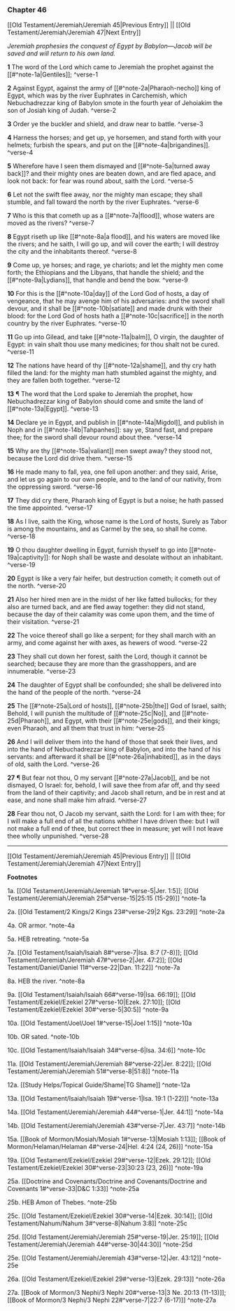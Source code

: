 ### Chapter 46

[[Old Testament/Jeremiah/Jeremiah 45|Previous Entry]]  ||  [[Old Testament/Jeremiah/Jeremiah 47|Next Entry]]

*Jeremiah prophesies the conquest of Egypt by Babylon—Jacob will be saved and will return to his own land.*

**1**  The word of the Lord which came to Jeremiah the prophet against the [[#^note-1a|Gentiles]]; ^verse-1

**2**  Against Egypt, against the army of [[#^note-2a|Pharaoh-necho]] king of Egypt, which was by the river Euphrates in Carchemish, which Nebuchadrezzar king of Babylon smote in the fourth year of Jehoiakim the son of Josiah king of Judah. ^verse-2

**3**  Order ye the buckler and shield, and draw near to battle. ^verse-3

**4**  Harness the horses; and get up, ye horsemen, and stand forth with your helmets; furbish the spears, and put on the [[#^note-4a|brigandines]]. ^verse-4

**5**  Wherefore have I seen them dismayed and [[#^note-5a|turned away back]]? and their mighty ones are beaten down, and are fled apace, and look not back: for fear was round about, saith the Lord. ^verse-5

**6**  Let not the swift flee away, nor the mighty man escape; they shall stumble, and fall toward the north by the river Euphrates. ^verse-6

**7**  Who is this that cometh up as a [[#^note-7a|flood]], whose waters are moved as the rivers? ^verse-7

**8**  Egypt riseth up like [[#^note-8a|a flood]], and his waters are moved like the rivers; and he saith, I will go up, and will cover the earth; I will destroy the city and the inhabitants thereof. ^verse-8

**9**  Come up, ye horses; and rage, ye chariots; and let the mighty men come forth; the Ethiopians and the Libyans, that handle the shield; and the [[#^note-9a|Lydians]], that handle and bend the bow. ^verse-9

**10**  For this is the [[#^note-10a|day]] of the Lord God of hosts, a day of vengeance, that he may avenge him of his adversaries: and the sword shall devour, and it shall be [[#^note-10b|satiate]] and made drunk with their blood: for the Lord God of hosts hath a [[#^note-10c|sacrifice]] in the north country by the river Euphrates. ^verse-10

**11**  Go up into Gilead, and take [[#^note-11a|balm]], O virgin, the daughter of Egypt: in vain shalt thou use many medicines; for thou shalt not be cured. ^verse-11

**12**  The nations have heard of thy [[#^note-12a|shame]], and thy cry hath filled the land: for the mighty man hath stumbled against the mighty, and they are fallen both together. ^verse-12

**13**  ¶ The word that the Lord spake to Jeremiah the prophet, how Nebuchadrezzar king of Babylon should come and smite the land of [[#^note-13a|Egypt]]. ^verse-13

**14**  Declare ye in Egypt, and publish in [[#^note-14a|Migdol]], and publish in Noph and in [[#^note-14b|Tahpanhes]]: say ye, Stand fast, and prepare thee; for the sword shall devour round about thee. ^verse-14

**15**  Why are thy [[#^note-15a|valiant]] men swept away? they stood not, because the Lord did drive them. ^verse-15

**16**  He made many to fall, yea, one fell upon another: and they said, Arise, and let us go again to our own people, and to the land of our nativity, from the oppressing sword. ^verse-16

**17**  They did cry there, Pharaoh king of Egypt is but a noise; he hath passed the time appointed. ^verse-17

**18**  As I live, saith the King, whose name is the Lord of hosts, Surely as Tabor is among the mountains, and as Carmel by the sea, so shall he come. ^verse-18

**19**  O thou daughter dwelling in Egypt, furnish thyself to go into [[#^note-19a|captivity]]: for Noph shall be waste and desolate without an inhabitant. ^verse-19

**20**  Egypt is like a very fair heifer, but destruction cometh; it cometh out of the north. ^verse-20

**21**  Also her hired men are in the midst of her like fatted bullocks; for they also are turned back, and are fled away together: they did not stand, because the day of their calamity was come upon them, and the time of their visitation. ^verse-21

**22**  The voice thereof shall go like a serpent; for they shall march with an army, and come against her with axes, as hewers of wood. ^verse-22

**23**  They shall cut down her forest, saith the Lord, though it cannot be searched; because they are more than the grasshoppers, and are innumerable. ^verse-23

**24**  The daughter of Egypt shall be confounded; she shall be delivered into the hand of the people of the north. ^verse-24

**25**  The [[#^note-25a|Lord of hosts]], [[#^note-25b|the]] God of Israel, saith; Behold, I will punish the multitude of [[#^note-25c|No]], and [[#^note-25d|Pharaoh]], and Egypt, with their [[#^note-25e|gods]], and their kings; even Pharaoh, and all them that trust in him: ^verse-25

**26**  And I will deliver them into the hand of those that seek their lives, and into the hand of Nebuchadrezzar king of Babylon, and into the hand of his servants: and afterward it shall be [[#^note-26a|inhabited]], as in the days of old, saith the Lord. ^verse-26

**27**  ¶ But fear not thou, O my servant [[#^note-27a|Jacob]], and be not dismayed, O Israel: for, behold, I will save thee from afar off, and thy seed from the land of their captivity; and Jacob shall return, and be in rest and at ease, and none shall make him afraid. ^verse-27

**28**  Fear thou not, O Jacob my servant, saith the Lord: for I am with thee; for I will make a full end of all the nations whither I have driven thee: but I will not make a full end of thee, but correct thee in measure; yet will I not leave thee wholly unpunished. ^verse-28


---
[[Old Testament/Jeremiah/Jeremiah 45|Previous Entry]]  ||  [[Old Testament/Jeremiah/Jeremiah 47|Next Entry]]


**Footnotes**


1a. [[Old Testament/Jeremiah/Jeremiah 1#^verse-5|Jer. 1:5]]; [[Old Testament/Jeremiah/Jeremiah 25#^verse-15|25:15 (15-29)]] ^note-1a

2a. [[Old Testament/2 Kings/2 Kings 23#^verse-29|2 Kgs. 23:29]] ^note-2a

4a. OR armor. ^note-4a

5a. HEB retreating. ^note-5a

7a. [[Old Testament/Isaiah/Isaiah 8#^verse-7|Isa. 8:7 (7-8)]]; [[Old Testament/Jeremiah/Jeremiah 47#^verse-2|Jer. 47:2]]; [[Old Testament/Daniel/Daniel 11#^verse-22|Dan. 11:22]] ^note-7a

8a. HEB the river. ^note-8a

9a. [[Old Testament/Isaiah/Isaiah 66#^verse-19|Isa. 66:19]]; [[Old Testament/Ezekiel/Ezekiel 27#^verse-10|Ezek. 27:10]]; [[Old Testament/Ezekiel/Ezekiel 30#^verse-5|30:5]] ^note-9a

10a. [[Old Testament/Joel/Joel 1#^verse-15|Joel 1:15]] ^note-10a

10b. OR sated. ^note-10b

10c. [[Old Testament/Isaiah/Isaiah 34#^verse-6|Isa. 34:6]] ^note-10c

11a. [[Old Testament/Jeremiah/Jeremiah 8#^verse-22|Jer. 8:22]]; [[Old Testament/Jeremiah/Jeremiah 51#^verse-8|51:8]] ^note-11a

12a. [[Study Helps/Topical Guide/Shame|TG Shame]] ^note-12a

13a. [[Old Testament/Isaiah/Isaiah 19#^verse-1|Isa. 19:1 (1-22)]] ^note-13a

14a. [[Old Testament/Jeremiah/Jeremiah 44#^verse-1|Jer. 44:1]] ^note-14a

14b. [[Old Testament/Jeremiah/Jeremiah 43#^verse-7|Jer. 43:7]] ^note-14b

15a. [[Book of Mormon/Mosiah/Mosiah 1#^verse-13|Mosiah 1:13]]; [[Book of Mormon/Helaman/Helaman 4#^verse-24|Hel. 4:24 (24, 26)]] ^note-15a

19a. [[Old Testament/Ezekiel/Ezekiel 29#^verse-12|Ezek. 29:12]]; [[Old Testament/Ezekiel/Ezekiel 30#^verse-23|30:23 (23, 26)]] ^note-19a

25a. [[Doctrine and Covenants/Doctrine and Covenants/Doctrine and Covenants 1#^verse-33|D&C 1:33]] ^note-25a

25b. HEB Amon of Thebes. ^note-25b

25c. [[Old Testament/Ezekiel/Ezekiel 30#^verse-14|Ezek. 30:14]]; [[Old Testament/Nahum/Nahum 3#^verse-8|Nahum 3:8]] ^note-25c

25d. [[Old Testament/Jeremiah/Jeremiah 25#^verse-19|Jer. 25:19]]; [[Old Testament/Jeremiah/Jeremiah 44#^verse-30|44:30]] ^note-25d

25e. [[Old Testament/Jeremiah/Jeremiah 43#^verse-12|Jer. 43:12]] ^note-25e

26a. [[Old Testament/Ezekiel/Ezekiel 29#^verse-13|Ezek. 29:13]] ^note-26a

27a. [[Book of Mormon/3 Nephi/3 Nephi 20#^verse-13|3 Ne. 20:13 (11-13)]]; [[Book of Mormon/3 Nephi/3 Nephi 22#^verse-7|22:7 (6-17)]] ^note-27a